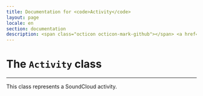 ```yaml
---
title: Documentation for <code>Activity</code>
layout: page
locale: en
section: documentation
description: <span class="octicon octicon-mark-github"></span> <a href="https://github.com/daplayer/daplayer/tree/master/app/models/activity.js">See the app/models/activity.js file on GitHub</a>
---
```

# The `Activity` class
<hr>

This class represents a SoundCloud activity.
